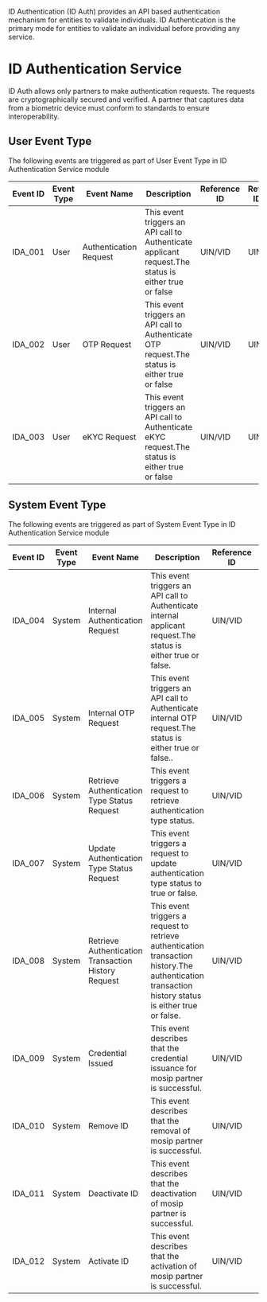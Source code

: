 ID Authentication (ID Auth) provides an API based authentication mechanism for entities to validate individuals. ID Authentication is the primary mode for entities to validate an individual before providing any service.

# ID Authentication Service
ID Auth allows only partners to make authentication requests. The requests are cryptographically secured and verified. A partner that captures data from a biometric device must conform to standards to ensure interoperability.

## User Event Type
The following events are triggered as part of User Event Type in ID Authentication Service module

Event ID | Event Type | Event Name | Description | Reference ID | Reference ID Type
---------|------------|------------|-------------|--------------|-------------------
IDA_001 | User | Authentication Request | This event triggers an API call to Authenticate applicant request.The status is either true or false | UIN/VID | UIN/VID
IDA_002 | User | OTP Request | This event triggers an API call to Authenticate OTP request.The status is either true or false | UIN/VID | UIN/VID
IDA_003 | User | eKYC Request | This event triggers an API call to Authenticate eKYC request.The status is either true or false | UIN/VID | UIN/VID	

## System Event Type
The following events are triggered as part of System Event Type in ID Authentication Service module

Event ID | Event Type | Event Name | Description | Reference ID | Reference ID Type
---------|------------|------------|-------------|--------------|-------------------
IDA_004 | System | Internal Authentication Request | This event triggers an API call to Authenticate internal applicant request.The status is either true or false. | UIN/VID | UIN/VID
IDA_005 | System | Internal OTP Request | This event triggers an API call to Authenticate internal OTP request.The status is either true or false.. | UIN/VID | UIN/VID
IDA_006 | System | Retrieve Authentication Type Status Request | This event triggers a request to retrieve authentication type status. | UIN/VID | UIN/VID
IDA_007 | System | Update Authentication Type Status Request | This event triggers a request to update authentication type status to true or false. | UIN/VID | UIN/VID
IDA_008 | System | Retrieve Authentication Transaction  History Request | This event triggers a request to retrieve authentication transaction history.The authentication transaction history status is either true or false. | UIN/VID | UIN/VID
IDA_009 | System | Credential Issued | This event describes that the credential issuance for mosip partner is successful. | UIN/VID | UIN/VID
IDA_010 | System | Remove ID | This event describes that the removal of mosip partner is successful. | UIN/VID | UIN/VID
IDA_011 | System | Deactivate ID | This event describes that the deactivation of mosip partner is successful. | UIN/VID | UIN/VID
IDA_012 | System | Activate ID | This event describes that the activation of mosip partner is successful. | UIN/VID | UIN/VID
